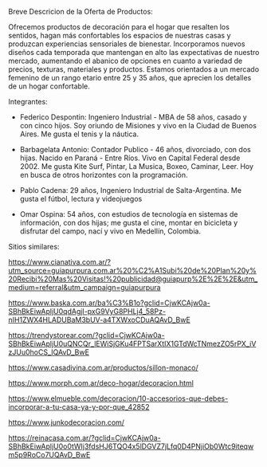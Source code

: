 Breve Descricion de la Oferta de Productos:

Ofrecemos productos de decoración para el hogar que resalten los sentidos, hagan más confortables los espacios de nuestras casas y produzcan experiencias sensoriales de bienestar.
Incorporamos nuevos diseños cada temporada que mantengan en alto las expectativas de nuestro mercado, aumentando el abanico de opciones en cuanto a variedad de precios, texturas, materiales y productos.
Estamos orientados a un mercado femenino de un rango etario entre 25 y 35 años, que aprecien los detalles de un hogar confortable.

Integrantes:

* Federico Despontin: Ingeniero Industrial - MBA de 58 años, casado y con cinco hijos. Soy oriundo de Misiones y vivo en la Ciudad de Buenos Aires. Me gusta el tenis y la náutica.

* Barbagelata Antonio: Contador Publico - 46 años, divorciado, con dos hijas. Nacido en Paraná - Entre Ríos. Vivo en Capital Federal desde 2002. Me gusta Kite Surf, Pintar, La Musica, Boxeo, Caminar, Leer. Hoy en busca de otros horizontes con la programación.

* Pablo Cadena: 29 años, Ingeniero Industrial de Salta-Argentina. Me gusta el fútbol, lectura y videojuegos


* Omar Ospina: 54 años, con estudios de tecnología en sistemas de información, con dos hijas; me gusta el cine, montar en bicicleta y disfrutar del campo, nací y vivo en Medellín, Colombia.

Sitios similares:

https://www.cianativa.com.ar/?utm_source=guiapurpura.com.ar%20%C2%A1Subi%20de%20Plan%20y%20Recibi%20Mas%20Visitas!%20publicidad@guiapurp%2E%2E%2E&utm_medium=referral&utm_campaign=guiapurpura

https://www.baska.com.ar/ba%C3%B1o?gclid=CjwKCAjw0a-SBhBkEiwApljU0qdAgjI-pxG9VyG8PHLj4_58Pz-nIH1ZWX4HLADUBaM3bUV-a4TXWxoCDuAQAvD_BwE

https://trendystorear.com/?gclid=CjwKCAjw0a-SBhBkEiwApljU0uQNCQr_lEWiSjGKu4FPTSarXtIX1GTdWcTNmezZO5rPX_iVzJUu0hoCS_IQAvD_BwE

https://www.casadivina.com.ar/productos/sillon-monaco/

https://www.morph.com.ar/deco-hogar/decoracion.html

https://www.elmueble.com/decoracion/10-accesorios-que-debes-incorporar-a-tu-casa-ya-y-por-que_42852

https://www.junkodecoracion.com/

https://reinacasa.com.ar/?gclid=CjwKCAjw0a-SBhBkEiwApljU0o0tWIj3fdsHJ6TQO4x5lDGVZ7jLfq0D4PNjiOb0Wtc9iteqwm5p9RoCo7UQAvD_BwE
